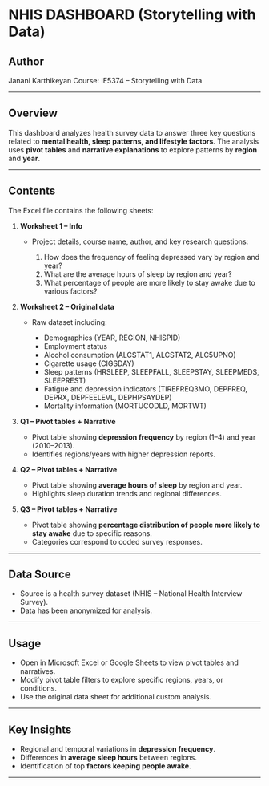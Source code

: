 # NHIS DASHBOARD (Storytelling with Data)

## **Author**

Janani Karthikeyan
Course: IE5374 – Storytelling with Data

---

## **Overview**

This dashboard analyzes health survey data to answer three key questions related to **mental health, sleep patterns, and lifestyle factors**. The analysis uses **pivot tables** and **narrative explanations** to explore patterns by **region** and **year**.

---

## **Contents**

The Excel file contains the following sheets:

1. **Worksheet 1 – Info**

   * Project details, course name, author, and key research questions:

     1. How does the frequency of feeling depressed vary by region and year?
     2. What are the average hours of sleep by region and year?
     3. What percentage of people are more likely to stay awake due to various factors?

2. **Worksheet 2 – Original data**

   * Raw dataset including:

     * Demographics (YEAR, REGION, NHISPID)
     * Employment status
     * Alcohol consumption (ALCSTAT1, ALCSTAT2, ALC5UPNO)
     * Cigarette usage (CIGSDAY)
     * Sleep patterns (HRSLEEP, SLEEPFALL, SLEEPSTAY, SLEEPMEDS, SLEEPREST)
     * Fatigue and depression indicators (TIREFREQ3MO, DEPFREQ, DEPRX, DEPFEELEVL, DEPHPSAYDEP)
     * Mortality information (MORTUCODLD, MORTWT)

3. **Q1 – Pivot tables + Narrative**

   * Pivot table showing **depression frequency** by region (1–4) and year (2010–2013).
   * Identifies regions/years with higher depression reports.

4. **Q2 – Pivot tables + Narrative**

   * Pivot table showing **average hours of sleep** by region and year.
   * Highlights sleep duration trends and regional differences.

5. **Q3 – Pivot tables + Narrative**

   * Pivot table showing **percentage distribution of people more likely to stay awake** due to specific reasons.
   * Categories correspond to coded survey responses.

---

## **Data Source**

* Source is a health survey dataset (NHIS – National Health Interview Survey).
* Data has been anonymized for analysis.

---

## **Usage**

* Open in Microsoft Excel or Google Sheets to view pivot tables and narratives.
* Modify pivot table filters to explore specific regions, years, or conditions.
* Use the original data sheet for additional custom analysis.

---

## **Key Insights**

* Regional and temporal variations in **depression frequency**.
* Differences in **average sleep hours** between regions.
* Identification of top **factors keeping people awake**.

---
